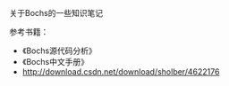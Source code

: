 关于Bochs的一些知识笔记

参考书籍：
- 《Bochs源代码分析》
- 《Bochs中文手册》
- http://download.csdn.net/download/sholber/4622176
